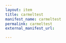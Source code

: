 ```yaml
---
layout: item
title: carmeltest
manifest_name: carmeltest
permalink: carmeltest
external_manifest_url: 

---
```

<!-- Add an essay or interpretive material below this line,
using HTML or markdown.  Do not modify this file above this line -->
